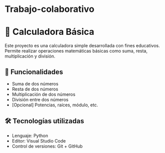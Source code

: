 # Trabajo-colaborativo

# 🧮 Calculadora Básica

Este proyecto es una calculadora simple desarrollada con fines educativos. Permite realizar operaciones matemáticas básicas como suma, resta, multiplicación y división.

## 🚀 Funcionalidades

- Suma de dos números
- Resta de dos números
- Multiplicación de dos números
- División entre dos números
- [Opcional] Potencias, raíces, módulo, etc.

## 🛠️ Tecnologías utilizadas

- Lenguaje: Python
- Editor: Visual Studio Code
- Control de versiones: Git + GitHub


